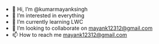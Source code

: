 - 👋 Hi, I’m @kumarmayanksingh
- 👀 I’m interested in everything
- 🌱 I’m currently learning LWC
- 💞️ I’m looking to collaborate on mayank12312@gmail.com
- 📫 How to reach me mayank12312@gmail.com

<!---
kumarmayanksingh/kumarmayanksingh is a ✨ special ✨ repository because its `README.md` (this file) appears on your GitHub profile.
You can click the Preview link to take a look at your changes.
--->
